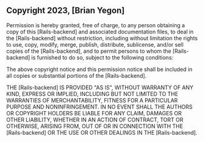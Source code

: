 ## Copyright 2023, [Brian Yegon]

Permission is hereby granted, free of charge, to any person obtaining a copy of this [Rails-backend] and associated documentation files, to deal in the [Rails-backend] without restriction, including without limitation the rights to use, copy, modify, merge, publish, distribute, sublicense, and/or sell copies of the [Rails-backend], and to permit persons to whom the [Rails-backend] is furnished to do so, subject to the following conditions:

The above copyright notice and this permission notice shall be included in all copies or substantial portions of the [Rails-backend].

THE [Rails-backend] IS PROVIDED "AS IS", WITHOUT WARRANTY OF ANY KIND, EXPRESS OR IMPLIED, INCLUDING BUT NOT LIMITED TO THE WARRANTIES OF MERCHANTABILITY, FITNESS FOR A PARTICULAR PURPOSE AND NONINFRINGEMENT. IN NO EVENT SHALL THE AUTHORS OR COPYRIGHT HOLDERS BE LIABLE FOR ANY CLAIM, DAMAGES OR OTHER LIABILITY, WHETHER IN AN ACTION OF CONTRACT, TORT OR OTHERWISE, ARISING FROM, OUT OF OR IN CONNECTION WITH THE [Rails-backend] OR THE USE OR OTHER DEALINGS IN THE [Rails-backend].
